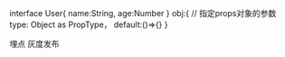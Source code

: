interface User{
  name:String,
  age:Number
}
obj:{
  // 指定props对象的参数
  type: Object as PropType<User>，
  default:()=>{}
}

埋点
灰度发布
